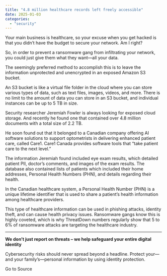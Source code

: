 ```yaml
---
title: "4.8 million healthcare records left freely accessible"
date: 2025-01-03
categories: 
  - "security"
---
```


Your main business is healthcare, so your excuse when you get hacked is that you didn’t have the budget to secure your network. Am I right?

So, in order to prevent a ransomware gang from infiltrating your network, you could just give them what they want—all your data.

The seemingly preferred method to accomplish this is to leave the information unprotected and unencrypted in an exposed Amazon S3 bucket.

An S3 bucket is like a virtual file folder in the cloud where you can store various types of data, such as text files, images, videos, and more. There is no limit to the amount of data you can store in an S3 bucket, and individual instances can be up to 5 TB in size.

Security researcher Jeremiah Fowler is always looking for exposed cloud storage. And recently he found one that contained over 4.8 million documents with a total size of 2.2 TB.

He soon found out that it belonged to a Canadian company offering AI software solutions to support optometrists in delivering enhanced patient care, called Care1. Care1 Canada provides software tools that “take patient care to the next level.”

The information Jeremiah found included eye exam results, which detailed patient PII, doctor’s comments, and images of the exam results. The database also contained lists of patients which included their home addresses, Personal Health Numbers (PHN), and details regarding their health.

In the Canadian healthcare system, a Personal Health Number (PHN) is a unique lifetime identifier that is used to share a patient’s health information among healthcare providers.

This type of healthcare information can be used in phishing attacks, identity theft, and can cause health privacy issues. Ransomware gangs know this is highly coveted, which is why ThreatDown numbers regularly show that 5 to 6% of ransomware attacks are targeting the healthcare industry.

* * *

**We don’t just report on threats – we help safeguard your entire digital identity**

Cybersecurity risks should never spread beyond a headline. Protect your—and your family’s—personal information by using identity protection.

Go to Source
